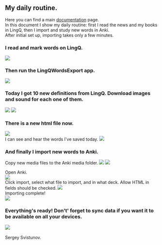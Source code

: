 ## My daily routine.

Here you can find a main [documentation](README.md) page. <br>
In this document I show my daily routine: first I read the news and my books in LingQ, then I import and study new words in Anki.
<br> After initial set up, importing takes only a few minutes.

### I read and mark words on LingQ.
![](a11.png)

### Then run the LingQWordsExport app.
![](a15.png)

### Today I got 10 new definitions from LingQ. Download images and sound for each one of them.
![](a17.png)
![](a18.png)

### There is a new html file now. 
![](a20.png) <br>
I can see and hear the words I've saved today.
![](a22.png) <br>

### And finally I import new words to Anki.
Copy new media files to the Anki media folder.
![](a25.png)
![](a26.png)

Open Anki. <br>
![](a28.png) <br>
Click import, select what file to import, and in what deck. Allow HTML in fields should be checked.
![](a29.png) <br>
Importing complete! <br>
![](a30.png)

### Everything's ready! Don't' forget to sync data if you want it to be available on all your devices.
![](a33.png)
<br> <br>
Sergey Svistunov.